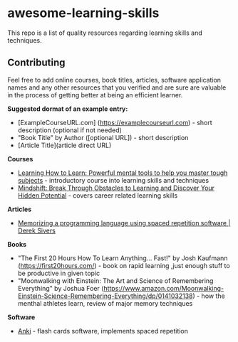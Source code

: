 # awesome-learning-skills
This repo is a list of quality resources regarding learning skills and techniques. 

## Contributing
Feel free to add online courses, book titles, articles, software application names and any other resources that you verified and are sure are valuable in the process of getting better at being an efficient learner. 

**Suggested dormat of an example entry:**
* [ExampleCourseURL.com] (https://examplecourseurl.com) - short description (optional if not needed)
* "Book Title" by Author ([optional URL]) - short description
* [Article Title](article direct URL)

**Courses**
* [Learning How to Learn: Powerful mental tools to help you master tough subjects](https://www.coursera.org/learn/learning-how-to-learn) - introductory course into learning skills and techniques
* [Mindshift: Break Through Obstacles to Learning and Discover Your Hidden Potential](https://www.coursera.org/learn/mindshift) - covers career related learning skills

**Articles**
* [Memorizing a programming language using spaced repetition software \| Derek Sivers](https://sive.rs/srs)

**Books**
* "The First 20 Hours How To Learn Anything… Fast!" by Josh Kaufmann (https://first20hours.com/) - book on rapid learning ,just enough stuff to be productive in given topic
* "Moonwalking with Einstein: The Art and Science of Remembering Everything" by Joshua Foer (https://www.amazon.com/Moonwalking-Einstein-Science-Remembering-Everything/dp/0141032138) -  how the menthal athletes learn, review of major memory techniques 

**Software**
* [Anki](https://apps.ankiweb.net/) - flash cards software, implements spaced repetition 
